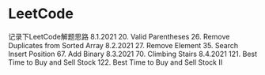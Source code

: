 # LeetCode
记录下LeetCode解题思路
8.1.2021 
20. Valid Parentheses
26. Remove Duplicates from Sorted Array 
8.2.2021
27. Remove Element
35. Search Insert Position
67. Add Binary
8.3.2021
70. Climbing Stairs
8.4.2021
121. Best Time to Buy and Sell Stock
122. Best Time to Buy and Sell Stock II